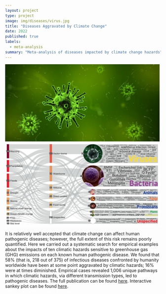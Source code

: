```yaml
---
layout: project
type: project
image: img/diseases/virus.jpg
title: "Diseases Aggravated by Climate Change"
date: 2022
published: true
labels:
  - meta-analysis
summary: "Meta-analysis of diseases impacted by climate change hazards"
---
```


<div class="text-center p-4">
  <img width="500px" src="../img/diseases/virus.jpg" class="img-thumbnail" >
  <img width="500px" src="../img/diseases/diseasefig.png" class="img-thumbnail" >
</div>

It is relatively well accepted that climate change can affect human pathogenic diseases; however, the full extent of this risk remains poorly quantified. Here we carried out a systematic search for empirical examples about the impacts of ten climatic hazards sensitive to greenhouse gas (GHG) emissions on each known human pathogenic disease. We found that 58% (that is, 218 out of 375) of infectious diseases confronted by humanity worldwide have been at some point aggravated by climatic hazards; 16% were at times diminished. Empirical cases revealed 1,006 unique pathways in which climatic hazards, via different transmission types, led to pathogenic diseases. The full publication can be found [here](https://www.nature.com/articles/s41558-022-01426-1). Interactive sankey plot can be found [here](https://camilo-mora.github.io/Diseases/).
